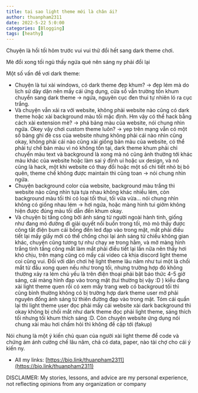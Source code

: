 ```yaml
---
title: tại sao light theme mới là chân ái?
author: thuanpham2311
date: 2022-5-22 5:0:00
categories: [Blogging]
tags: [heathy]
---
```


Chuyện là hồi tối hôm trước vui vui thử đổi hết sang dark theme chơi.

Mè đổi xong tối ngủ thấy ngứa qué nên sáng ny phải đổi lại

Một số vấn đề vơi dark theme:

- Chuyện là tui xài windows, có dark theme đẹp khum? → đẹp lém mà do lịch sử dày dặn nên mấy cái ứng dụng, cửa sổ vẫn trường tồn khum chuyển sang dark theme → ngứa, nguyên cục đen thui tự nhiên ló ra cục trắng.
- Và chuyện vẫn xải ra với website, không phải website nào cũng có dark theme hoặc xài background màu tối mặc định. Hm vậy có thể hack bằng cách xài extension mè? → phá bảng màu của website, nói chung nhìn ngứa. Okey vậy chơi custom theme luôn? → yep trên mạng vẫn có một số bảng ghi đè css của website nhưng không phải cái nào nhìn cũng okay, không phải cái nào cũng xài giống bản màu của website, có thể phải tự chế bản màu vì nó không tồn tại, dark theme khum phải chỉ chuyển màu text và background là xong mà nó cũng ảnh thưởng tới khác màu khác của website hoặc làm sai ý định ui hoặc ux design, và nó cũng là hack, một khi website có thay đổi hoặc một số chi tiết nhỏ bị bỏ quên, theme chế không được maintain thì cũng toan → nói chung nhìn ngứa.
- Chuyện background color của website, background màu trắng thì website nào cũng nhìn tựa tựa nhau không khác nhiều lém, còn background màu tối thì có loại tối thui, tối vừa vừa… nói chung nhìn không có giống nhau lém → hơi ngứa, hoặc màng hình tui giởm không hiện được đúng màu tối dẫn đến khum okay.
- Và chuyện bị tấng công bởi ánh sáng từ người ngoài hành tinh, giống như đang mò đường đi giải quyết nổi buồn trong tối, mò mò thấy được công tắt điện bum cái bống đền led đạp vào trong mặt, mắt phải điều tiết lại mấy giấy mới có thể chống chọi lại ánh sáng từ chiều không gian khác, chuyện cũng tương tự như chạy xe trong hằm, và mở màng hình trắng tinh tấng công mắt làm mắt phải điều tiết lại lần nữa nên thấy hơi khó chịu, trên mạng cũng có mấy cái video cà khịa discord light theme coi cũng vui. Đối với dân chơi hệ light theme lâu năm như tui một là chối mắt từ đầu xong quen nếu như trong tối, nhưng trường hợp đó không thường xảy ra lém chủ yếu là trên điện thoại phải bật báo thức 4-5 giờ sáng, cái màng hình đạp vào trong mặt (tui thường bị vậy :D )  kiểu đang xài light theme quen rồi có xem mấy trang web có backgroud tối thì cũng bình thường không có bị trường hợp dark theme user mở phải nguyên đống ánh sáng từ thiên đường đạp vào trong mặt. Tóm cái quần lại thì light theme user đọc phải mấy cái website xài dark background thì okay không bị chối mắt như dark theme đọc phải light theme, sáng thích tối nhưng tối khum thích sáng :D. Còn chuyện website ứng dụng nói chung xài màu hơi chấm hỏi thì không đề cập tới (fakup)

Nói chung là một ý kiến chủ quan của người xài light theme để code và chứng ám ánh cưởng chế lâu năm, chả có data, paper, nào tài chợ cho cái ý kiến ny.

- All my links: [https://bio.link/thuanpham2311](https://bio.link/thuanpham2311)

DISCLAIMER:
My stories, lessons, and advice are my personal experience, not reflecting opinions from any organization or company
